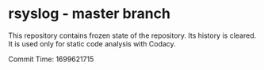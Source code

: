 # rsyslog - master branch

This repository contains frozen state of the repository.
Its history is cleared. It is used only for static code
analysis with Codacy.

Commit Time: 1699621715